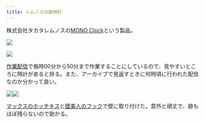```yaml
---
title: レムノスの掛時計
---
```

株式会社タカタレムノスの[MONO Clock](https://www.amazon.co.jp/dp/B004UIT8BK)という製品。

![](https://lh6.googleusercontent.com/IEAWAoyYKI2U3FqZqSNAETcOe2YF-EqWy3kRzcRdodcvJdWlXZ0fpoRyofqAUIlIXL1Sicwjg-TBMzAA9QwZFCUqLqObDsAvCGr4GJ3SJxmD6coLj1ZacvwsTb9W47GnOAoAgqRXcGckd-Ly_A)

![](https://lh4.googleusercontent.com/6Z1OSCek7AbRvK6zjXrwajbvUBbGRDlvK2IHfKzDhzWRL9ZCaWKprsqyaxbZONM73vP8EDz7xnMUsIM-8aTU3yiIcp2-WwbtZ3t2hW-rrO9A2uDWsutEezNdcakYXdvnZUjz3YaB6DnrFk3I0w)

[作業配信](https://www.youtube.com/channel/UC5s-KpSDGzxWPWNv94PnJHw)で毎時00分から50分まで作業することにしているので、見やすいところに時計があると捗る。また、アーカイブで見返すときに何時頃に行われた配信なのか分かって良い。

![](https://lh5.googleusercontent.com/1jN5Bx6AM1b6keVwF644TN3gZbNQ6lnHrJ9YyD9v-yBfcTMttXTOWo3OjR44jvi_7ZjiGqRSbBLvWU1oBiUxRBpx7DuaAPP8UVrRcCwizyQ_R4qCI4DEbuGX0da4suNGT6TAa6HaNk0hvpeEsg)![](https://lh5.googleusercontent.com/kv3KvAgbU2Ud8QK_QLNIZJ_2r8dWqRMEeiIphN6JeVokcPLiGvaUgKI3ACPjzbbGSsCTI511aW12q0bDuJ1crxQaZQbJmE3MBFYwvRmVHd1KjW2k2k8ZnnaJVTdMggebMs5KPo_gJnP0s1x16Q)

[マックスのホッチキス](https://www.amazon.co.jp/dp/B000O9WRWG)と[壁美人のフック](https://www.amazon.co.jp/dp/B00CU78TDG)で壁に取り付けた。意外と頑丈で、跡もほぼ残らないので助かる。

